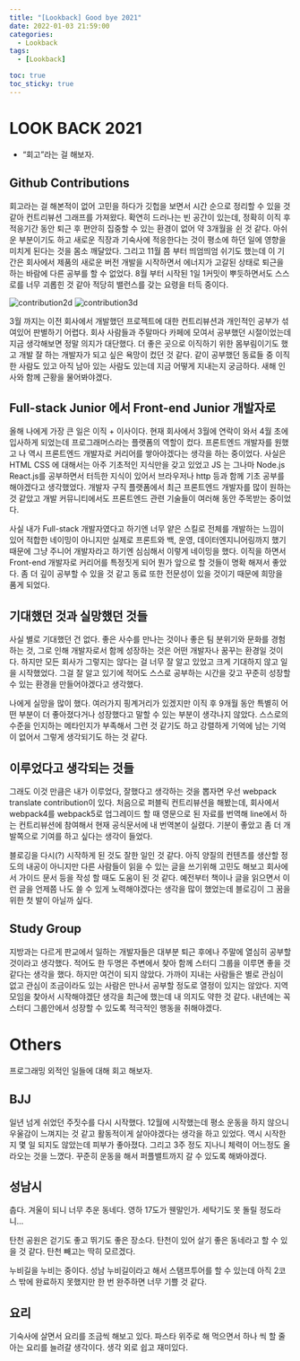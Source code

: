 ```yaml
---
title: "[Lookback] Good bye 2021"
date: 2022-01-03 21:59:00
categories:
  - Lookback
tags:
  - [Lookback]

toc: true
toc_sticky: true
---
```


# LOOK BACK 2021

- “회고”라는 걸 해보자.

## Github Contributions

회고라는 걸 해본적이 없어 고민을 하다가 깃헙을 보면서 시간 순으로 정리할 수 있을 것 같아 컨트리뷰션 그래프를 가져왔다. 확연히 드러나는 빈 공간이 있는데, 정확히 이직 후 적응기간 동안 퇴근 후 편안히 집중할 수 있는 환경이 없어 약 3개월을 쉰 것 같다. 아쉬운 부분이기도 하고 새로운 직장과 기숙사에 적응한다는 것이 평소에 하던 일에 영향을 미치게 된다는 것을 몸소 깨달았다. 그리고 11월 쯤 부터 띄엄띄엄 쉬기도 했는데 이 기간은 회사에서 제품의 새로운 버전 개발을 시작하면서 에너지가 고갈된 상태로 퇴근을 하는 바람에 다른 공부를 할 수 없었다. 8월 부터 시작된 1일 1커밋이 뿌듯하면서도 스스로를 너무 괴롭힌 것 같아 적당히 밸런스를 갖는 요령을 터득 중이다.

![contribution2d](https://user-images.githubusercontent.com/33482265/147934866-ad500e56-cbf6-4255-afd6-6b2678464f98.png)
![contribution3d](https://user-images.githubusercontent.com/33482265/147934919-4a0db7c6-acf1-493b-af86-f300162ea995.png)

3월 까지는 이전 회사에서 개발했던 프로젝트에 대한 컨트리뷰션과 개인적인 공부가 섞여있어 판별하기 어렵다. 회사 사람들과 주말마다 카페에 모여서 공부했던 시절이었는데 지금 생각해보면 정말 의지가 대단했다. 더 좋은 곳으로 이직하기 위한 몸부림이기도 했고 개발 잘 하는 개발자가 되고 싶은 욕망이 컸던 것 같다. 같이 공부했던 동료들 중 이직한 사람도 있고 아직 남아 있는 사람도 있는데 지금 어떻게 지내는지 궁금하다. 새해 인사와 함께 근황을 물어봐야겠다.

## Full-stack Junior 에서 Front-end Junior 개발자로

올해 나에게 가장 큰 일은 이직 + 이사이다. 현재 회사에서 3월에 연락이 와서 4월 초에 입사하게 되었는데 프로그래머스라는 플랫폼의 역할이 컸다. 프론트엔드 개발자를 원했고 나 역시 프론트엔드 개발자로 커리어를 쌓아야겠다는 생각을 하는 중이었다. 사실은 HTML CSS 에 대해서는 아주 기초적인 지식만을 갖고 있었고 JS 는 그나마 Node.js React.js를 공부하면서 터득한 지식이 있어서 브라우저나 http 등과 함께 기초 공부를 해야겠다고 생각했었다. 개발자 구직 플랫폼에서 최근 프론트엔드 개발자를 많이 원하는 것 같았고 개발 커뮤니티에서도 프론트엔드 관련 기술들이 여러해 동안 주목받는 중이었다.

사실 내가 Full-stack 개발자였다고 하기엔 너무 얕은 스킬로 전체를 개발하는 느낌이 있어 적합한 네이밍이 아니지만 실제로 프론트와 백, 운영, 데이터엔지니어링까지 했기 때문에 그냥 주니어 개발자라고 하기엔 심심해서 이렇게 네이밍을 했다. 이직을 하면서 Front-end 개발자로 커리어를 특정짓게 되어 뭔가 앞으로 할 것들이 명확 해져서 좋았다. 좀 더 깊이 공부할 수 있을 것 같고 동료 또한 전문성이 있을 것이기 때문에 희망을 품게 되었다.

## 기대했던 것과 실망했던 것들

사실 별로 기대했던 건 없다. 좋은 사수를 만나는 것이나 좋은 팀 분위기와 문화를 경험 하는 것, 그로 인해 개발자로서 함께 성장하는 것은 어떤 개발자나 꿈꾸는 환경일 것이다. 하지만 모든 회사가 그렇지는 않다는 걸 너무 잘 알고 있었고 크게 기대하지 않고 일을 시작했었다. 그걸 잘 알고 있기에 적어도 스스로 공부하는 시간을 갖고 꾸준히 성장할 수 있는 환경을 만들어야겠다고 생각했다.

나에게 실망을 많이 했다. 여러가지 핑계거리가 있겠지만 이직 후 9개월 동안 특별히 어떤 부분이 더 좋아졌다거나 성장했다고 말할 수 있는 부분이 생각나지 않았다. 스스로의 수준을 인지하는 메타인지가 부족해서 그런 것 같기도 하고 강렬하게 기억에 남는 기억이 없어서 그렇게 생각되기도 하는 것 같다.

## 이루었다고 생각되는 것들

그래도 이것 만큼은 내가 이루었다, 잘했다고 생각하는 것을 뽑자면 우선 webpack translate contribution이 있다. 처음으로 퍼블릭 컨트리뷰션을 해봤는데, 회사에서 webpack4를 webpack5로 업그레이드 할 때 영문으로 된 자료를 번역해 line에서 하는 컨트리뷰션에 참여해서 현재 공식문서에 내 번역본이 실렸다. 기분이 좋았고 좀 더 개발쪽으로 기여를 하고 싶다는 생각이 들었다.

블로깅을 다시(?) 시작하게 된 것도 잘한 일인 것 같다. 아직 양질의 컨텐츠를 생산할 정도의 내공이 아니지만 다른 사람들이 읽을 수 있는 글을 쓰기위해 고민도 해보고 회사에서 가이드 문서 등을 작성 할 때도 도움이 된 것 같다. 예전부터 책이나 글을 읽으면서 이런 글을 언제쯤 나도 쓸 수 있게 노력해야겠다는 생각을 많이 했었는데 블로깅이 그 꿈을 위한 첫 발이 아닐까 싶다.

## Study Group

지방과는 다르게 판교에서 일하는 개발자들은 대부분 퇴근 후에나 주말에 열심히 공부할 것이라고 생각했다. 적어도 한 두명은 주변에서 찾아 함께 스터디 그룹을 이루면 좋을 것 같다는 생각을 했다. 하지만 여건이 되지 않았다. 가까이 지내는 사람들은 별로 관심이 없고 관심이 조금이라도 있는 사람은 만나서 공부할 정도로 열정이 있지는 않았다. 지역 모임을 찾아서 시작해야겠단 생각을 최근에 했는데 내 의지도 약한 것 같다. 내년에는 꼭 스터디 그룹안에서 성장할 수 있도록 적극적인 행동을 취해야겠다.

# Others

프로그래밍 외적인 일들에 대해 회고 해보자.

## BJJ

일년 넘게 쉬었던 주짓수를 다시 시작했다. 12월에 시작했는데 평소 운동을 하지 않으니 우울감이 느껴지는 것 같고 활동적이게 살아야겠다는 생각을 하고 있었다. 역시 시작한 지 몇 일 되지도 않았는데 피부가 좋아졌다. 그리고 3주 정도 지나니 체력이 어느정도 올라오는 것을 느꼈다. 꾸준히 운동을 해서 퍼플밸트까지 갈 수 있도록 해봐야겠다.

## 성남시

춥다. 겨울이 되니 너무 추운 동네다. 영하 17도가 웬말인가. 세탁기도 못 돌릴 정도라니...

탄천 공원은 걷기도 좋고 뛰기도 좋은 장소다. 탄천이 있어 살기 좋은 동네라고 할 수 있을 것 같다. 탄천 빼고는 딱히 모르겠다.

누비길을 누비는 중이다. 성남 누비길이라고 해서 스탬프투어를 할 수 있는데 아직 2코스 밖에 완료하지 못했지만 한 번 완주하면 너무 기쁠 것 같다.

## 요리

기숙사에 살면서 요리를 조금씩 해보고 있다. 파스타 위주로 해 먹으면서 하나 씩 할 줄 아는 요리를 늘려갈 생각이다. 생각 외로 쉽고 재미있다.
